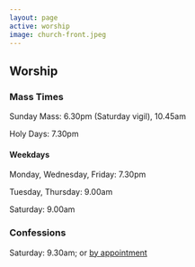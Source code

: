```yaml
---
layout: page
active: worship
image: church-front.jpeg
---
```


## <a id="worship"> </a>Worship

### Mass Times

Sunday Mass: 6.30pm (Saturday vigil), 10.45am

Holy Days: 7.30pm

#### Weekdays 

Monday, Wednesday, Friday: 7.30pm

Tuesday, Thursday: 9.00am

Saturday: 9.00am

### Confessions

Saturday: 9.30am; or [by appointment](mailto:info@stthomasmorewollaton.org.uk)
